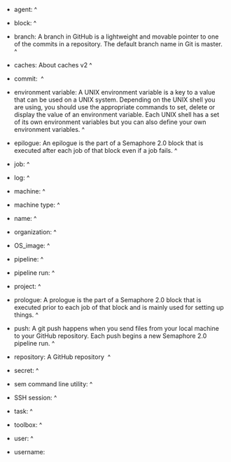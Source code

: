 * agent:
^

* block:
^

* branch: A branch in GitHub is a lightweight and movable pointer to one
  of the commits in a repository. The default branch name in Git is
  master.
^

* caches: About caches v2
^

* commit: 
^

* environment variable: A UNIX environment variable is a key to a value
  that can be used on a UNIX system. Depending on the UNIX shell you are
  using, you should use the appropriate commands to set, delete or
  display the value of an environment variable. Each UNIX shell has a
  set of its own environment variables but you can also define your own
  environment variables.
^

* epilogue: An epilogue is the part of a Semaphore 2.0 block that is
  executed after each job of that block even if a job fails.
^

* job:
^

* log:
^

* machine:
^

* machine type:
^

* name:
^

* organization:
^

* OS\_image:
^

* pipeline:
^

* pipeline run:
^

* project:
^

* prologue: A prologue is the part of a Semaphore 2.0 block that is
  executed prior to each job of that block and is mainly used for
  setting up things.
^

* push: A git push happens when you send files from your local machine
  to your GitHub repository. Each push begins a new Semaphore 2.0
  pipeline run.
^

* repository: A GitHub repository 
^

* secret:
^

* sem command line utility:
^

* SSH session:
^

* task:
^

* toolbox:
^

* user:
^

* username:

